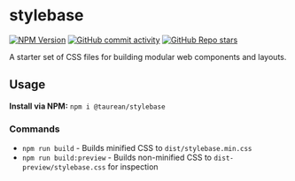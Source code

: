 # stylebase
[![NPM Version](https://img.shields.io/npm/v/%40taurean%2Fstylebase?style=flat-square&logo=npm&logoColor=%23CB3837&label=NPM%20version%20%20%20%20&labelColor=%23ECEBEB)](https://www.npmjs.com/package/@taurean/stylebase) [![GitHub commit activity](https://img.shields.io/github/commit-activity/y/taurean/stylebase?style=flat-square)](https://github.com/taurean/stylebase) [![GitHub Repo stars](https://img.shields.io/github/stars/taurean/stylebase?style=flat-square)](https://github.com/taurean/stylebase)


A starter set of CSS files for building modular web components and layouts.

## Usage
**Install via NPM:** `npm i @taurean/stylebase`

### Commands

- `npm run build` - Builds minified CSS to `dist/stylebase.min.css`
- `npm run build:preview` - Builds non-minified CSS to `dist-preview/stylebase.css` for inspection
